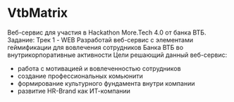 # VtbMatrix
 Веб-сервис для участия в Hackathon More.Tech 4.0 от банка ВТБ.
 Задание:
 Трек 1 - WEB
 Разработай веб-сервис с элементами геймификации для вовлечения сотрудников Банка ВТБ во внутрикорпоративные активности
Цели решающий данный веб-сервис:
- работа с мотивацией и вовлеченностью сотрудников
- создание профессиональных комьюнити
- формирование культурного фундамента внутри компании
- развитие HR-Brand как ИТ-компании
